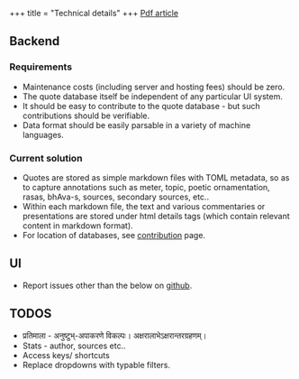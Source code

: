 +++
title = "Technical details"
+++
[Pdf article](/articles/intro2022/subhAShita-db-deduplication.pdf)

## Backend
### Requirements
- Maintenance costs (including server and hosting fees) should be zero.
- The quote database itself be independent of any particular UI system.
- It should be easy to contribute to the quote database - but such contributions should be verifiable.
- Data format should be easily parsable in a variety of machine languages.

### Current solution
- Quotes are stored as simple markdown files with TOML metadata, so as to capture annotations such as meter, topic, poetic ornamentation, rasas, bhAva-s, sources, secondary sources, etc..
- Within each markdown file, the text and various commentaries or presentations are stored under html details tags (which contain relevant content in markdown format).
- For location of databases, see [contribution](../contribution) page.

## UI
- Report issues other than the below on [github](https://github.com/subhAShita/subhAShita.github.io/issues/new). 

## TODOS
- प्रतिमाला - अनुष्टुभ्-अपाकरणे विकल्पः। अक्षरालाभेऽक्षरान्तरग्रहणम्। 
- Stats - author, sources etc..
- Access keys/ shortcuts
- Replace dropdowns with typable filters.